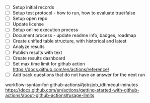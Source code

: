 - [ ] Setup initial records
- [ ] Setup test protocol - how to run, how to evaluate true/false
- [ ] Setup open repo
- [ ] Update license
- [ ] Setup online execution process
- [ ] Document process - update readme info, badges, roadmap
- [ ] Create unified table structure, with historical and latest
- [ ] Analyze results
- [ ] Publish results with text
- [ ] Create results dashboard
- [ ] Set max time limit for github action https://docs.github.com/en/actions/reference/
- [ ] Add back questions that do not have an answer for the next run

workflow-syntax-for-github-actions#jobsjob_idtimeout-minutes
https://docs.github.com/en/actions/getting-started-with-github-actions/about-github-actions#usage-limits